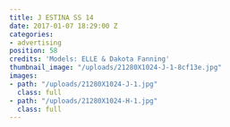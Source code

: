 ```yaml
---
title: J ESTINA SS 14
date: 2017-01-07 18:29:00 Z
categories:
- advertising
position: 58
credits: 'Models: ELLE & Dakota Fanning'
thumbnail_image: "/uploads/21280X1024-J-1-8cf13e.jpg"
images:
- path: "/uploads/21280X1024-J-1.jpg"
  class: full
- path: "/uploads/21280X1024-H-1.jpg"
  class: full
---
```


